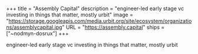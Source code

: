 +++
title = "Assembly Capital"
description = "engineer-led early stage vc investing in things that matter, mostly urbit"
image = "https://storage.googleapis.com/media.urbit.org/site/ecosystem/organizations/assemblycapital.jpg"
URL = "https://assembly.capital"
ships = ["~nodmyn-dosrux"]
+++

engineer-led early stage vc investing in things that matter, mostly urbit